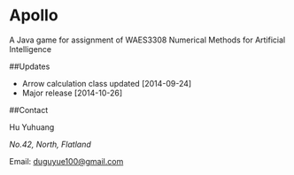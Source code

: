 Apollo
======

A Java game for assignment of WAES3308 Numerical Methods for Artificial Intelligence

##Updates

+ Arrow calculation class updated [2014-09-24]
+ Major release [2014-10-26]

##Contact

Hu Yuhuang

_No.42, North, Flatland_

Email: duguyue100@gmail.com
